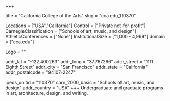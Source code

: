 
+++

title = "California College of the Arts"
slug = "cca.edu_110370"

Locations = ["USA","California"]
Control = ["Private not-for-profit"]
CarnegieClassification = ["Schools of art, music, and design"]
AthleticConferences = ["None"]
InstitutionalSize = ["1,000 - 4,999"]
domain = ["cca.edu"]

Logo = ""

addr_lat = "-122.400263"
addr_long = "37.767266"
addr_street = "1111 Eighth Street"
addr_city = "San Francisco"
addr_state = "California"
addr_postalcode = "94107-2247"

ipeds_unitid = "110370"
carn_2000_basic = "Schools of art, music, and design"
addr_country = "USA"
+++
    Undergraduate and graduate programs in art, architecture, design, and writing.
